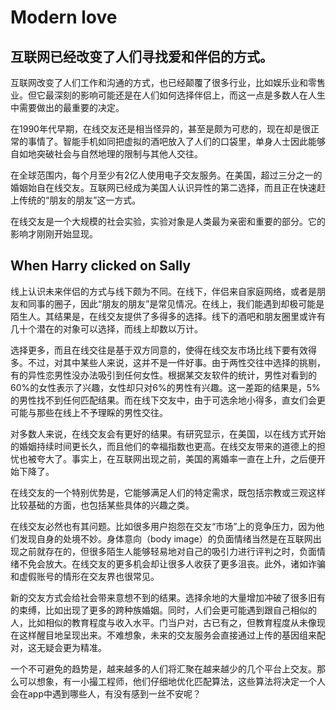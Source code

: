 # Modern love

## 互联网已经改变了人们寻找爱和伴侣的方式。

互联网改变了人们工作和沟通的方式，也已经颠覆了很多行业，比如娱乐业和零售业。但它最深刻的影响可能还是在人们如何选择伴侣上，而这一点是多数人在人生中需要做出的最重要的决定。

在1990年代早期，在线交友还是相当怪异的，甚至是颇为可悲的，现在却是很正常的事情了。智能手机如同把虚拟的酒吧放入了人们的口袋里，单身人士因此能够自如地突破社会与自然地理的限制与其他人交往。

在全球范围内，每个月至少有2亿人使用电子交友服务。在美国，超过三分之一的婚姻始自在线交友。互联网已经成为美国人认识异性的第二选择，而且正在快速赶上传统的“朋友的朋友”这一方式。

在线交友是一个大规模的社会实验，实验对象是人类最为亲密和重要的部分。它的影响才刚刚开始显现。

## When Harry clicked on Sally

线上认识未来伴侣的方式与线下颇为不同。在线下，伴侣来自家庭网络，或者是朋友和同事的圈子，因此“朋友的朋友”是常见情况。在线上，我们能遇到却极可能是陌生人。其结果是，在线交友提供了多得多的选择。线下的酒吧和朋友圈里或许有几十个潜在的对象可以选择，而线上却数以万计。

选择更多，而且在线交往是基于双方同意的，使得在线交友市场比线下要有效得多。不过，对其中某些人来说，这并不是一件好事。由于两性交往中选择的挑剔，有的异性恋男性没办法吸引到任何女性。根据某交友软件的统计，男性对看到的60%的女性表示了兴趣，女性却只对6%的男性有兴趣。这一差距的结果是，5%的男性找不到任何匹配结果。而在线下交友中，由于可选余地小得多，直女们会更可能与那些在线上不予理睬的男性交往。

对多数人来说，在线交友会有更好的结果。有研究显示，在美国，以在线方式开始的婚姻持续时间更长久，而且他们的幸福指数也更高。在线交友带来的道德上的担忧也被夸大了。事实上，在互联网出现之前，美国的离婚率一直在上升，之后便开始下降了。

在线交友的一个特别优势是，它能够满足人们的特定需求，既包括宗教或三观这样比较基础的方面，也包括某些具体的兴趣之类。

在线交友必然也有其问题。比如很多用户抱怨在交友“市场”上的竞争压力，因为他们发现自身的处境不妙。身体意向（body image）的负面情绪当然是在互联网出现之前就存在的，但很多陌生人能够轻易地对自己的吸引力进行评判之时，负面情绪不免会放大。在线交友的更多机会却让很多人收获了更多沮丧。此外，诸如诈骗和虚假账号的情形在交友界也很常见。

新的交友方式会给社会带来意想不到的结果。选择余地的大量增加冲破了很多旧有的束缚，比如出现了更多的跨种族婚姻。同时，人们会更可能遇到跟自己相似的人，比如相似的教育程度与收入水平。门当户对，古已有之，但教育程度从未像现在这样醒目地呈现出来。不难想象，未来的交友服务会直接通过上传的基因组来配对，这无疑会更为精准。

一个不可避免的趋势是，越来越多的人们将汇聚在越来越少的几个平台上交友。那么可以想象，有一小撮工程师，他们仔细地优化匹配算法，这些算法将决定一个人会在app中遇到哪些人，有没有感到一丝不安呢？


